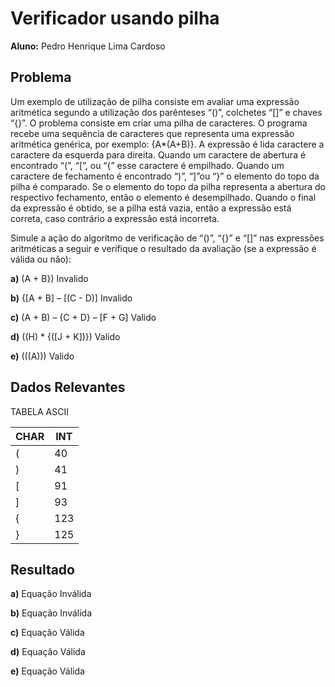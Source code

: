 # Verificador usando pilha

**Aluno:** Pedro Henrique Lima Cardoso

## Problema

Um exemplo de utilização de pilha consiste em avaliar uma expressão aritmética segundo a utilização dos parênteses “()”, colchetes “[]” e chaves “{}”. O problema consiste em criar uma pilha de caracteres. O programa recebe uma sequência de caracteres que representa uma expressão aritmética genérica, por exemplo: {A*(A+B)}. A expressão é lida caractere a caractere da esquerda para direita. Quando um caractere de abertura é encontrado “(”, “[”, ou “{” esse caractere é empilhado. Quando um caractere de fechamento é encontrado “)”, “]”ou “}” o elemento do topo da pilha é comparado. Se o elemento do topo da pilha representa a abertura do respectivo fechamento, então o elemento é desempilhado. Quando o final da expressão é obtido, se a pilha está vazia, então a expressão está correta, caso contrário a expressão está incorreta.

Simule a ação do algoritmo de verificação de “()”, “{}” e “[]” nas expressões aritméticas a seguir e verifique o resultado da avaliação (se a expressão é válida ou não):

**a)** (A + B}) Invalido

**b)** {[A + B] – [(C - D)] Invalido

**c)** (A + B) – {C + D} – [F + G] Valido

**d)** ((H) * {([J + K])}) Valido

**e)** (((A))) Valido

## Dados Relevantes

TABELA ASCII

CHAR | INT
--- | ---
( | 40
) | 41
[ | 91
] | 93
{ | 123
} | 125

## Resultado

**a)** Equação Inválida

**b)** Equação Inválida

**c)** Equação Válida

**d)** Equação Válida

**e)** Equação Válida
